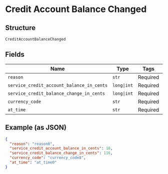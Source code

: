 
# Credit Account Balance Changed

## Structure

`CreditAccountBalanceChanged`

## Fields

| Name | Type | Tags | Description |
|  --- | --- | --- | --- |
| `reason` | `str` | Required | - |
| `service_credit_account_balance_in_cents` | `long\|int` | Required | - |
| `service_credit_balance_change_in_cents` | `long\|int` | Required | - |
| `currency_code` | `str` | Required | - |
| `at_time` | `str` | Required | - |

## Example (as JSON)

```json
{
  "reason": "reason8",
  "service_credit_account_balance_in_cents": 10,
  "service_credit_balance_change_in_cents": 116,
  "currency_code": "currency_code8",
  "at_time": "at_time0"
}
```

